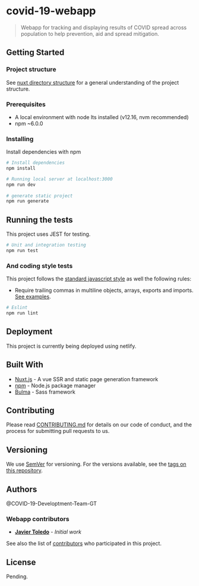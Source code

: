 # covid-19-webapp

> Webapp for tracking and displaying results of COVID spread across population to help prevention, aid and spread mitigation.

## Getting Started

### Project structure

See [nuxt directory structure](https://nuxtjs.org/guide/directory-structure/) for a general understanding of the project structure.

### Prerequisites

* A local environment with node lts installed (v12.16, nvm recommended)
* npm ~6.0.0

### Installing

Install dependencies with npm

```bash
# Install dependencies
npm install

# Running local server at localhost:3000
npm run dev
 
# generate static project
npm run generate
```

## Running the tests

This project uses JEST for testing.

```bash
# Unit and integration testing
npm run test
``` 

###  And coding style tests

This project follows the [standard javascript style](https://standardjs.com/rules.html) as well the following rules:
  * Require trailing commas in multiline objects, arrays, exports and imports.
    [See examples](https://eslint.org/docs/rules/comma-dangle#always-multiline).

```bash
# Eslint
npm run lint
```

## Deployment

This project is currently being deployed using netlify.

## Built With

* [Nuxt.js](https://nuxtjs.org/guide) - A vue SSR and static page generation framework
* [npm](https://docs.npmjs.com/getting-started/) - Node.js package manager
* [Bulma](https://maven.apache.org/) - Sass framework

## Contributing
Please read [CONTRIBUTING.md](CONTRIBUTING.MD) for details on our code of conduct, and the process for submitting pull requests to us.

## Versioning
We use [SemVer](http://semver.org/) for versioning. For the versions available, see the [tags on this repository](https://github.com/COVID-19-PROJECT/COVID-19-Webapp/tags). 

## Authors

@COVID-19-Developtment-Team-GT

### Webapp contributors

* [**Javier Toledo**](https://github.com/javiertoledos) - *Initial work* 

See also the list of [contributors](https://github.com/COVID-19-PROJECT/COVID-19-Webapp/graphs/contributors) who participated in this project.

## License
Pending.

